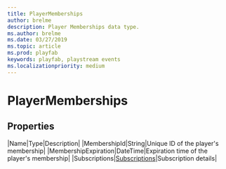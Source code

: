 ```yaml
---
title: PlayerMemberships
author: brelme
description: Player Memberships data type.
ms.author: brelme
ms.date: 03/27/2019
ms.topic: article
ms.prod: playfab
keywords: playfab, playstream events
ms.localizationpriority: medium
---
```


# PlayerMemberships

## Properties

|Name|Type|Description|
|MembershipId|String|Unique ID of the player's membership|
|MembershipExpiration|DateTime|Expiration time of the player's membership|
|Subscriptions|[Subscriptions](subscriptions.md)|Subscription details|
